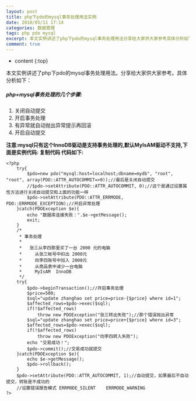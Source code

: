 ```yaml
---
layout: post
title: php下pdo的mysql事务处理用法实例
date: 2018/05/11 17:14
categories: 数据管理
tags: php pdo mysql
excerpt: 本文实例讲述了php下pdo的mysql事务处理用法分享给大家供大家参考具体分析如下h5phpmysql事务处理的几个步骤h5olli关闭自动提交lili开启事务处理lili有异常就自动抛出异常提示再回滚lili开启自动提交liolstrong注意mysql只有这个InnoDB驱动是支持事务处理的默认MyIsAM驱动不支持下面是实例代码复制代码代码如下strongpredatalanguageco
comment: true
---
```


* content
{:top}

本文实例讲述了php下pdo的mysql事务处理用法。分享给大家供大家参考。具体分析如下：

##### php+mysql事务处理的几个步骤:

  1. 关闭自动提交
  2. 开启事务处理
  3. 有异常就自动抛出异常提示再回滚
  4. 开启自动提交

**注意:mysql只有这个InnoDB驱动是支持事务处理的,默认MyIsAM驱动不支持,下面是实例代码: 复制代码 代码如下:**

    
    
    <?php 
        try{ 
            $pdo=new pdo("mysql:host=localhost;dbname=mydb", "root", "root", array(PDO::ATTR_AUTOCOMMIT=>0));//最后是关闭自动提交 
            //$pdo->setAttribute(PDO::ATTR_AUTOCOMMIT, 0);//这个是通过设置属性方法进行关闭自动提交和上面的功能一样 
            $pdo->setAttribute(PDO::ATTR_ERRMODE,  PDO::ERRMODE_EXCEPTION);//开启异常处理 
        }catch(PDOException $e){ 
            echo "数据库连接失败：".$e->getMessage(); 
            exit;
        } 
        /* 
         * 事务处理 
         * 
         *   张三从李四那里买了一台 2000 元的电脑 
         *     从张三帐号中扣出 2000元 
         *     向李四账号中加入 2000元 
         *     从商品表中减少一台电脑 
         *     MyIsAM  InnoDB 
         */ 
        try{ 
            $pdo->beginTransaction();//开启事务处理        
            $price=500; 
            $sql="update zhanghao set price=price-{$price} where id=1"; 
            $affected_rows=$pdo->exec($sql); 
            if(!$affected_rows) 
                throw new PDOException("张三转出失败");//那个错误抛出异常 
            $sql="update zhanghao set price=price+{$price} where id=3"; 
            $affected_rows=$pdo->exec($sql);       
            if(!$affected_rows) 
                throw new PDOException("向李四转入失败"); 
            echo "交易成功！"; 
            $pdo->commit();//交易成功就提交 
        }catch(PDOException $e){ 
            echo $e->getMessage(); 
            $pdo->rollback(); 
        }   
        $pdo->setAttribute(PDO::ATTR_AUTOCOMMIT, 1);//自动提交，如果最后不自动提交，转账是不成功的   
        //设置错误报告模式 ERRMODE_SILENT    ERRMODE_WARNING 
    ?>
    


    